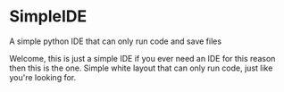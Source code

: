 # SimpleIDE
A simple python IDE that can only run code and save files

Welcome, this is just a simple IDE if you ever need an IDE for this reason then this is the one. Simple white layout that can only run code, just like you're looking for.

